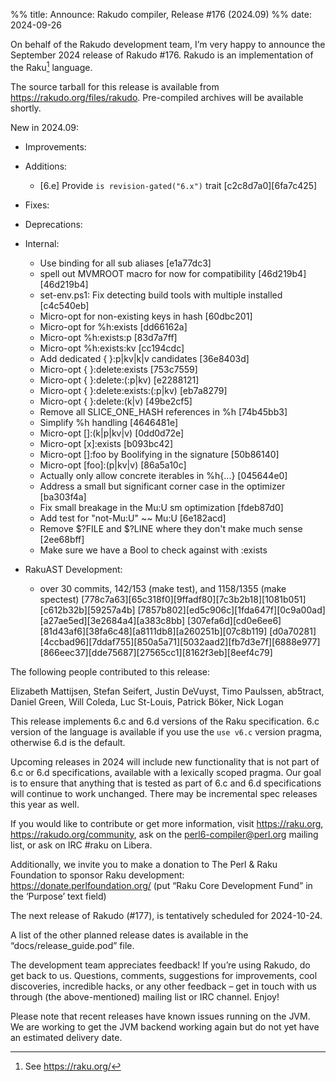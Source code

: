 %% title: Announce: Rakudo compiler, Release #176 (2024.09)
%% date: 2024-09-26

On behalf of the Rakudo development team, I’m very happy to announce the
September 2024 release of Rakudo #176. Rakudo is an implementation of
the Raku[^1] language.

The source tarball for this release is available from
<https://rakudo.org/files/rakudo>.
Pre-compiled archives will be available shortly.

New in 2024.09:

+ Improvements:

+ Additions:
    + [6.e] Provide `is revision-gated("6.x")` trait [c2c8d7a0][6fa7c425]

+ Fixes:

+ Deprecations:

+ Internal:
    + Use binding for all sub aliases [e1a77dc3]
    + spell out MVMROOT macro for now for compatibility [46d219b4][46d219b4]
    + set-env.ps1: Fix detecting build tools with multiple installed [c4c540eb]
    + Micro-opt for non-existing keys in hash [60dbc201]
    + Micro-opt for %h<a>:exists [dd66162a]
    + Micro-opt %h<a>:exists:p [83d7a7ff]
    + Micro-opt %h<a>:exists:kv [cc194cdc]
    + Add dedicated { }:p|kv|k|v candidates [36e8403d]
    + Micro-opt { }:delete:exists [753c7559]
    + Micro-opt { }:delete:(:p|kv) [e2288121]
    + Micro-opt { }:delete:exists:(:p|kv) [eb7a8279]
    + Micro-opt { }:delete:(k|v) [49be2cf5]
    + Remove all SLICE_ONE_HASH references in %h<key> [74b45bb3]
    + Simplify %h<a b c> handling [4646481e]
    + Micro-opt []:(k|p|kv|v) [0dd0d72e]
    + Micro-opt [x]:exists [b093bc42]
    + Micro-opt []:foo by Boolifying in the signature [50b86140]
    + Micro-opt [foo]:(p|kv|v) [86a5a10c]
    + Actually only allow concrete iterables in %h{...} [045644e0]
    + Address a small but significant corner case in the optimizer [ba303f4a]
    + Fix small breakage in the Mu:U sm optimization [fdeb87d0]
    + Add test for "not-Mu:U" ~~ Mu:U [6e182acd]
    + Remove $?FILE and $?LINE where they don't make much sense [2ee68bff]
    + Make sure we have a Bool to check against with :exists

+ RakuAST Development:
    + over 30 commits, 142/153 (make test), and 1158/1355 (make spectest)
      [778c7a63][65c318f0][9ffadf80][7c3b2b18][1081b051][c612b32b][59257a4b]
      [7857b802][ed5c906c][1fda647f][0c9a00ad][a27ae5ed][3e2684a4][a383c8bb]
      [307efa6d][cd0e6ee6][81d43af6][38fa6c48][a8111db8][a260251b][07c8b119]
      [d0a70281][4ccbad96][7ddaf755][850a5a71][5032aad2][fb7d3e7f][6888e977]
      [866eec37][dde75687][27565cc1][8162f3eb][8eef4c79]

The following people contributed to this release:

Elizabeth Mattijsen, Stefan Seifert, Justin DeVuyst, Timo Paulssen, ab5tract,
Daniel Green, Will Coleda, Luc St-Louis, Patrick Böker, Nick Logan

This release implements 6.c and 6.d versions of the Raku specification.
6.c version of the language is available if you use the `use v6.c`
version pragma, otherwise 6.d is the default.

Upcoming releases in 2024 will include new functionality that is not
part of 6.c or 6.d specifications, available with a lexically scoped
pragma. Our goal is to ensure that anything that is tested as part of
6.c and 6.d specifications will continue to work unchanged. There may
be incremental spec releases this year as well.

If you would like to contribute or get more information, visit
<https://raku.org>, <https://rakudo.org/community>, ask on the
<perl6-compiler@perl.org> mailing list, or ask on IRC #raku on Libera.

Additionally, we invite you to make a donation to The Perl & Raku Foundation
to sponsor Raku development: <https://donate.perlfoundation.org/>
(put “Raku Core Development Fund” in the ‘Purpose’ text field)

The next release of Rakudo (#177), is tentatively scheduled for 2024-10-24.

A list of the other planned release dates is available in the
“docs/release_guide.pod” file.

The development team appreciates feedback! If you’re using Rakudo, do
get back to us. Questions, comments, suggestions for improvements, cool
discoveries, incredible hacks, or any other feedback – get in touch with
us through (the above-mentioned) mailing list or IRC channel. Enjoy!

Please note that recent releases have known issues running on the JVM.
We are working to get the JVM backend working again but do not yet have
an estimated delivery date.

[^1]: See <https://raku.org/>
